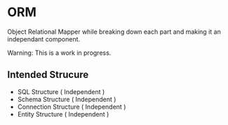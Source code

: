 ORM
========

Object Relational Mapper while breaking down each part and making it an independant component.


Warning: This is a work in progress.

Intended Strucure
--------

* SQL Structure ( Independent )
* Schema Structure ( Independent )
* Connection Structure ( Independent )
* Entity Structure ( Independent )

